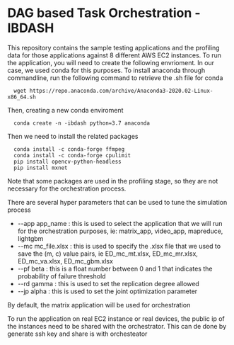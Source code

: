 # DAG based Task Orchestration - IBDASH

This repository contains the sample testing applications and the profiling data for those applications against 8 different AWS EC2 instances. To run the application, you will need to create the following envrioment. In our case, we used conda for this purposes.
To install anaconda through commandline, run the following command to retrieve the .sh file for conda

      wget https://repo.anaconda.com/archive/Anaconda3-2020.02-Linux-x86_64.sh

Then, creating a new conda enviroment 

      conda create -n -ibdash python=3.7 anaconda
      
Then we need to install the related packages

      conda install -c conda-forge ffmpeg
      conda install -c conda-forge cpulimit
      pip install opencv-python-headless
      pip install mxnet
      
Note that some packages are used in the profiling stage, so they are not necessary for the orchestration process.

There are several hyper parameters that can be used to tune the simulation process

- --app app_name : this is used to select the application that we will run for the orchestration purposes, ie: matrix_app, video_app, mapreduce, lightgbm
- --mc mc_file.xlsx : this is used to specify the .xlsx file that we used to save the (m, c) value pairs, ie ED_mc_mt.xlsx, ED_mc_mr.xlsx, ED_mc_va.xlsx, ED_mc_gbm.xlsx
- --pf beta : this is a float number between 0 and 1 that indicates the probability of failure threshold
- --rd gamma : this is used to set the replication degree allowed
- --jp alpha : this is used to set the joint optimization parameter 

By default, the matrix application will be used for orchestration 

To run the application on real EC2 instance or real devices, the public ip of the instances need to be shared with the orchestrator. This can de done by generate ssh key and share is with orchesteator

